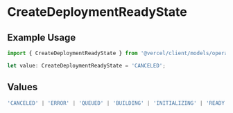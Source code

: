 # CreateDeploymentReadyState

## Example Usage

```typescript
import { CreateDeploymentReadyState } from '@vercel/client/models/operations';

let value: CreateDeploymentReadyState = 'CANCELED';
```

## Values

```typescript
'CANCELED' | 'ERROR' | 'QUEUED' | 'BUILDING' | 'INITIALIZING' | 'READY';
```
